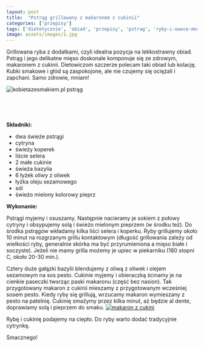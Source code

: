 ```yaml
---
layout: post
title:  "Pstrąg grillowany z makaronem z cukinii"
categories: ['przepisy']
tags: ['dietetycznie', 'obiad', 'przepisy', 'pstrag', 'ryby-i-owoce-morza']
image: assets/images/1.jpg
---
```

Grillowana ryba z dodatkami, czyli idealna pozycja na lekkostrawny obiad. Pstrąg i jego delikatne mięso doskonale komponuje się ze zdrowym, makaronem z cukinii. Dietowiczom szczerze polecam taki obiad lub kolację. Kubki smakowe i głód są zaspokojone, ale nie czujemy się ociężali i zapchani. Samo zdrowie, mniam!

![kobietazesmakiem.pl pstrąg](https://kobietazesmakiem.pl/wp-content/uploads/2015/02/pstrag-1-300x200.jpg)

 

 


**Składniki:**
* dwa świeże pstrągi
* cytryna
* świeży koperek
* liście selera
* 2 małe cukinie
* świeża bazylia
* 6 łyżek oliwy z oliwek
* łyżka oleju sezamowego
* sól
* świeżo mielony kolorowy pieprz


**Wykonanie:**

Pstrągi myjemy i osuszamy. Następnie nacieramy je sokiem z połowy cytryny i obsypujemy solą i świeżo mielonym pieprzem (w środku też). Do środka pstrągów wkładamy kilka liści selera i koperku. Ryby grillujemy około 10 minut na rozgrzanym grillu kontaktowym (długość grillowania zależy od wielkości ryby, generalnie skórka ma być przyrumieniona a mięso białe i soczyste). Jeżeli nie mamy grilla możemy je upiec w piekarniku (180 stopni C, około 20-30 min.).

Cztery duże gałązki bazylii blendujemy z oliwą z oliwek i olejem sezamowym na sos pesto. Cukinie myjemy i obieraczką ścinamy je na cienkie paseczki tworząc paski makaronu (część bez nasion). Tak przygotowany makaron z cukinii mieszamy z przygotowanym wcześniej sosem pesto. Kiedy ryby się grillują, wrzucamy makaron wymieszany z pesto na patelnię. Cukinię smażymy przez kilka minut, aż będzie al dente, doprawiamy solą i pieprzem do smaku.
[![makaron z cukini](http://kobieta-ze-smakiem.pl/wp-content/uploads/2015/02/makaron-z-cukini-300x222.jpg)](http://kobieta-ze-smakiem.pl/wp-content/uploads/2015/02/makaron-z-cukini.jpg)


Rybę i cukinię podajemy na ciepło. Do ryby warto dodać tradycyjnie cytrynkę.

Smacznego!

 
    